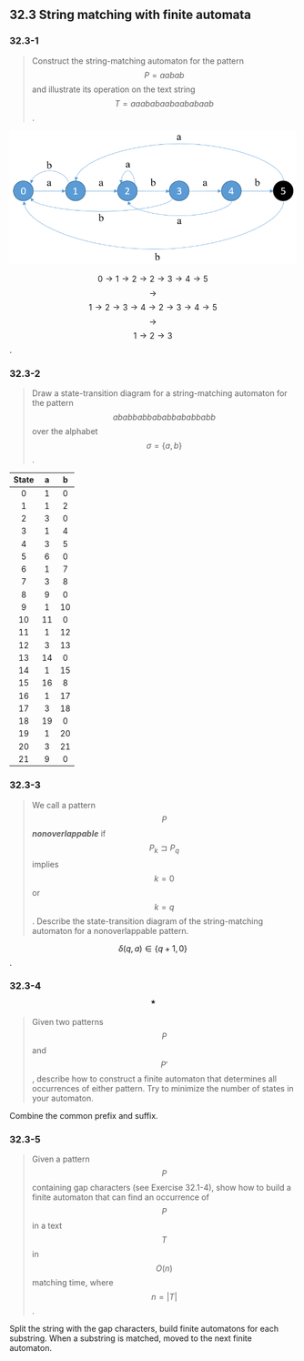 ## 32.3 String matching with finite automata

### 32.3-1

> Construct the string-matching automaton for the pattern $$P = aabab$$ and illustrate its operation on the text string $$T = aaababaabaababaab$$.

![](./img/32.3-1_1.png)

$$0 \rightarrow 1 \rightarrow 2 \rightarrow 2 \rightarrow 3 \rightarrow 4 \rightarrow 5$$ $$\rightarrow$$ $$1 \rightarrow 2 \rightarrow 3 \rightarrow 4 \rightarrow 2 \rightarrow 3 \rightarrow 4 \rightarrow 5$$ $$\rightarrow$$ $$1 \rightarrow 2 \rightarrow 3$$.

### 32.3-2

> Draw a state-transition diagram for a string-matching automaton for the pattern
$$ababbabbababbababbabb$$ over the alphabet $$\sigma = \{a, b\}$$.

| State | a | b |
|:-----:|:-:|:-:|
|   0   | 1 | 0 |
|   1   | 1 | 2 |
|   2   | 3 | 0 |
|   3   | 1 | 4 |
|   4   | 3 | 5 |
|   5   | 6 | 0 |
|   6   | 1 | 7 |
|   7   | 3 | 8 |
|   8   | 9 | 0 |
|   9   | 1 |10 |
|  10   |11 | 0 |
|  11   | 1 |12 |
|  12   | 3 |13 |
|  13   |14 | 0 |
|  14   | 1 |15 |
|  15   |16 | 8 |
|  16   | 1 |17 |
|  17   | 3 |18 |
|  18   |19 | 0 |
|  19   | 1 |20 |
|  20   | 3 |21 |
|  21   | 9 | 0 |

### 32.3-3

> We call a pattern $$P$$ __*nonoverlappable*__ if $$P_k \sqsupset P_q$$ implies $$k = 0$$ or $$k = q$$. Describe the state-transition diagram of the string-matching automaton for a nonoverlappable pattern.

$$\delta(q, a) \in \{q+1, 0\}$$.

### 32.3-4 $$\star$$

> Given two patterns $$P$$ and $$P'$$, describe how to construct a finite automaton that determines all occurrences of either pattern. Try to minimize the number of states in your automaton.

Combine the common prefix and suffix.

### 32.3-5

> Given a pattern $$P$$ containing gap characters (see Exercise 32.1-4), show how to build a finite automaton that can find an occurrence of $$P$$ in a text $$T$$ in $$O(n)$$ matching time, where $$n = |T|$$.

Split the string with the gap characters, build finite automatons for each substring. When a substring is matched, moved to the next finite automaton.
